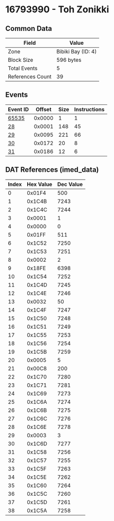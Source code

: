 # 16793990 - Toh Zonikki

## Common Data

| Field            | Value              |
|------------------|--------------------|
| Zone             | Bibiki Bay (ID: 4) |
| Block Size       | 596 bytes          |
| Total Events     | 5                  |
| References Count | 39                 |

## Events

| Event ID            | Offset   |   Size |   Instructions |
|---------------------|----------|--------|----------------|
| [65535](./65535.md) | 0x0000   |      1 |              1 |
| [28](./28.md)       | 0x0001   |    148 |             45 |
| [29](./29.md)       | 0x0095   |    221 |             66 |
| [30](./30.md)       | 0x0172   |     20 |              8 |
| [31](./31.md)       | 0x0186   |     12 |              6 |

## DAT References (imed_data)

|   Index | Hex Value   |   Dec Value |
|---------|-------------|-------------|
|       0 | 0x01F4      |         500 |
|       1 | 0x1C4B      |        7243 |
|       2 | 0x1C4C      |        7244 |
|       3 | 0x0001      |           1 |
|       4 | 0x0000      |           0 |
|       5 | 0x01FF      |         511 |
|       6 | 0x1C52      |        7250 |
|       7 | 0x1C53      |        7251 |
|       8 | 0x0002      |           2 |
|       9 | 0x18FE      |        6398 |
|      10 | 0x1C54      |        7252 |
|      11 | 0x1C4D      |        7245 |
|      12 | 0x1C4E      |        7246 |
|      13 | 0x0032      |          50 |
|      14 | 0x1C4F      |        7247 |
|      15 | 0x1C50      |        7248 |
|      16 | 0x1C51      |        7249 |
|      17 | 0x1C55      |        7253 |
|      18 | 0x1C56      |        7254 |
|      19 | 0x1C5B      |        7259 |
|      20 | 0x0005      |           5 |
|      21 | 0x00C8      |         200 |
|      22 | 0x1C70      |        7280 |
|      23 | 0x1C71      |        7281 |
|      24 | 0x1C69      |        7273 |
|      25 | 0x1C6A      |        7274 |
|      26 | 0x1C6B      |        7275 |
|      27 | 0x1C6C      |        7276 |
|      28 | 0x1C6E      |        7278 |
|      29 | 0x0003      |           3 |
|      30 | 0x1C6D      |        7277 |
|      31 | 0x1C58      |        7256 |
|      32 | 0x1C57      |        7255 |
|      33 | 0x1C5F      |        7263 |
|      34 | 0x1C5E      |        7262 |
|      35 | 0x1C60      |        7264 |
|      36 | 0x1C5C      |        7260 |
|      37 | 0x1C5D      |        7261 |
|      38 | 0x1C5A      |        7258 |
